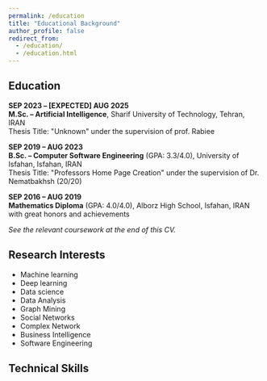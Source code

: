 ```yaml
---
permalink: /education
title: "Educational Background"
author_profile: false
redirect_from: 
  - /education/
  - /education.html
---
```


## Education

**SEP 2023 – [EXPECTED] AUG 2025**  
**M.Sc. – Artificial Intelligence**, Sharif University of Technology, Tehran, IRAN  
Thesis Title: "Unknown" under the supervision of prof. Rabiee

**SEP 2019 – AUG 2023**  
**B.Sc. – Computer Software Engineering** (GPA: 3.3/4.0), University of Isfahan, Isfahan, IRAN  
Thesis Title: "Professors Home Page Creation" under the supervision of Dr. Nematbakhsh (20/20)

**SEP 2016 – AUG 2019**  
**Mathematics Diploma** (GPA: 4.0/4.0), Alborz High School, Isfahan, IRAN  
with great honors and achievements

*See the relevant coursework at the end of this CV.*

## Research Interests

- Machine learning
- Deep learning
- Data science
- Data Analysis
- Graph Mining
- Social Networks
- Complex Network
- Business Intelligence
- Software Engineering

## Technical Skills 

